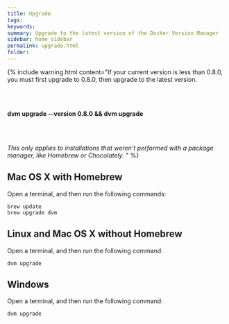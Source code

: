 ```yaml
---
title: Upgrade
tags:
keywords:
summary: Upgrade to the latest version of the Docker Version Manager
sidebar: home_sidebar
permalink: upgrade.html
folder:
---
```


{% include warning.html content="If your current version is less than 0.8.0, you must first upgrade to 0.8.0, then upgrade to the latest version.

<br/><br/>

**dvm upgrade --version 0.8.0 && dvm upgrade**

<br/><br/>

_This only applies to installations that weren't performed with a package manager, like Homebrew or Chocolately._
" %}

## Mac OS X with Homebrew
Open a terminal, and then run the following commands:

```
brew update
brew upgrade dvm
```

## Linux and Mac OS X without Homebrew
Open a terminal, and then run the following command:

```
dvm upgrade
```

## Windows
Open a terminal, and then run the following command:

```
dvm upgrade
```

